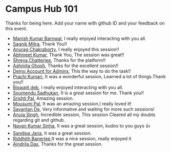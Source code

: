 # Campus Hub 101

Thanks for being here. Add your name with github ID and your feedback on this event.

- [Manish Kumar Barnwal](https://github.com/imanishbarnwal), I really enjoyed interacting with you all.
- [Sagnik Mitra](https://github.com/sagnikmitra), Thank You!!
- [Anurag Chakraborty](https://github.com/anurag120799), I really enjoyed this session!!
- [Abhineet Kumar](https://github.com/abhineet-space), Thank You, The session was great!!
- [Shreya Chatterjee](https://github.com/shreya211120), Thanks for the platform!!
- [Ashmita Ghosh](https://github.com/ashmitaghosh11), Thanks for the excellent session!!
- [Demo Account for Admins](https://github.com/sagnikmitrablogs), This the way to do the task!!
- [Prachi Kumari](https://github.com/prachi1710), It was a wonderful session, Learned a lot of things.Thank you!!
- [Biswajit deb](https://github.com/Biswajitdeb), I really enjoyed interacting with you all.
- [Soumendu Sadhukan](https://github.com/Soumendu1727), It is a great session for me. Thank you!!
- [Srishti Pal](https://github.com/Srishtipal), Amazing session.
- [Mousumi Pal](https://github.com/Mousumi2002), It was an amazing session,I really loved it!
- [Sayantan De](https://github.com/sayantan2411), Very informative and waiting for more such sessions!
- [Anuja Singh](https://github.com/imanujasingh), Incredible session, This session Cleared all my doubts regarding git and github.
- [Nayan Kumar Sinha](https://github.com/Nayan-Sinha), It was a great session, kudos to you guys 👍
- [Sandipa Jana](https://github.com/sandipa573), It was a great session.
- [Riddhith Banerjee](https://github.com/Riddhith),It was a nice session, really enjoyed it
- [Aindrila Das](https://github.com/aindrila61), Thanks for the great session.
